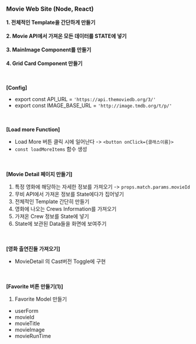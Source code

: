 <h3>Movie Web Site (Node, React)</h3>

**1. 전체적인 Template을 간단하게 만들기** <br>
<br>
**2. Movie API에서 가져온 모든 데이터를 STATE에 넣기** <br>
<br>
**3. MainImage Component를 만들기** <br>
<br>
**4. Grid Card Component 만들기** <br> 


<br><br>
**[Config]** <br>

- export const API_URL = `'https://api.themoviedb.org/3/'`<br>
- export const IMAGE_BASE_URL = `'http://image.tmdb.org/t/p/'`<br>

<br><br>
**[Load more Function]** <br>

- Load More 버튼 클릭 시에 일어난다 -> `<button onClick={클래스이름}>` <br>
- `const loadMoreItems` 함수 생성<br>

<br><br>
**[Movie Detail 페이지 만들기]** <br>

1. 특정 영화에 해당하는 자세한 정보를 가져오기 -> `props.match.params.movieId` <br>
2. 무비 API에서 가져온 정보를 State에다가 집어넣기 <br>
3. 전체적인 Template 간단히 만들기 <br>
4. 영화에 나오는 Crews Information를 가져오기 <br>
5. 가져온 Crew 정보를 State에 넣기 <br>
6. State에 보관된 Data들을 화면에 보여주기 <br>

<br><br>
**[영화 출연진들 가져오기]** <br>

- MovieDetail 의 Cast버전 Toggle에 구현<br>

<br><br>
**[Favorite 버튼 만들기(1)]** <br>

1. Favorite Model 만들기 <br>

+ userForm <br>
+ movieId <br>
+ movieTitle <br>
+ movieImage <br>
+ movieRunTime <br>

